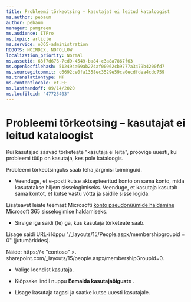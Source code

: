 ```yaml
---
title: Probleemi tõrkeotsing – kasutajat ei leitud kataloogist
ms.author: pebaum
author: pebaum
manager: pamgreen
ms.audience: ITPro
ms.topic: article
ms.service: o365-administration
ROBOTS: NOINDEX, NOFOLLOW
localization_priority: Normal
ms.assetid: 63f7d676-7cd9-4549-ba84-c3a8a7867f63
ms.openlocfilehash: 512494a69ab274af00962cb9777a3479b4200fd7
ms.sourcegitcommit: c6692ce0fa1358ec3529e59ca0ecdfdea4cdc759
ms.translationtype: MT
ms.contentlocale: et-EE
ms.lasthandoff: 09/14/2020
ms.locfileid: "47725403"
---
```

# <a name="troubleshoot-issue---user-not-found-in-directory"></a>Probleemi tõrkeotsing – kasutajat ei leitud kataloogist

Kui kasutajad saavad tõrketeate "kasutaja ei leita", proovige uuesti, kui probleemi tüüp on kasutaja, kes pole kataloogis.

Probleemi tõrkeotsinguks saab teha järgmisi toiminguid.

- Veenduge, et e-posti kutse aktsepteeritud konto on sama konto, mida kasutatakse hiljem sisselogimiseks. Veenduge, et kasutaja kasutab sama kontot, et kutse vastu võtta ja saidile sisse logida. 

Lisateavet leiate teemast Microsofti [konto pseudonüümide haldamine </a> Microsoft 365 sisselogimise haldamiseks](https://support.microsoft.com/help/12407/microsoft-account-how-to-manage-aliases). 

- Sirvige iga saidi (te) ga, kus kasutaja tõrketeate saab. 

Lisage saidi URL-i lõppu "/_layouts/15/People.aspx/membershipgroupid = 0" (jutumärkides). 

Näide: https://< "contoso" >. sharepoint.com/_layouts/15/people.aspx/membershipGroupId=0.

- Valige loendist kasutaja.

- Klõpsake lindil nuppu **Eemalda kasutajaõiguste** . 
-  Lisage kasutaja tagasi ja saatke kutse uuesti kasutajale.


